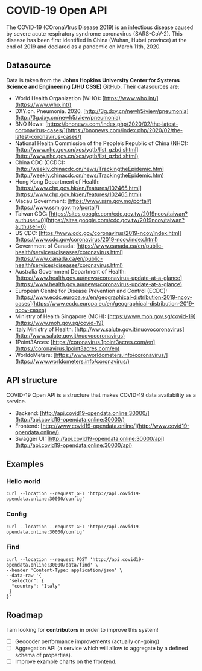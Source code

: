 # COVID-19 Open API

The COVID-19 (COronaVIrus Disease 2019) is an infectious disease caused by severe acute respiratory syndrome coronavirus (SARS-CoV-2).
This disease has been first identified in China (Wuhan, Hubei province) at the end of 2019 and declared as a pandemic on March 11th, 2020.

## Datasource

Data is taken from the **Johns Hopkins University Center for Systems Science and Engineering (JHU CSSE)** [GitHub](https://github.com/CSSEGISandData/COVID-19).
Their datasources are:

- World Health Organization (WHO): [https://www.who.int/](https://www.who.int/)
- DXY.cn. Pneumonia. 2020. [http://3g.dxy.cn/newh5/view/pneumonia](http://3g.dxy.cn/newh5/view/pneumonia)
- BNO News: [https://bnonews.com/index.php/2020/02/the-latest-coronavirus-cases/](https://bnonews.com/index.php/2020/02/the-latest-coronavirus-cases/)
- National Health Commission of the People’s Republic of China (NHC): [http://www.nhc.gov.cn/xcs/yqtb/list_gzbd.shtml](http://www.nhc.gov.cn/xcs/yqtb/list_gzbd.shtml)
- China CDC (CCDC): [http://weekly.chinacdc.cn/news/TrackingtheEpidemic.htm](http://weekly.chinacdc.cn/news/TrackingtheEpidemic.htm)
- Hong Kong Department of Health: [https://www.chp.gov.hk/en/features/102465.html](https://www.chp.gov.hk/en/features/102465.html)
- Macau Government: [https://www.ssm.gov.mo/portal/](https://www.ssm.gov.mo/portal/)
- Taiwan CDC: [https://sites.google.com/cdc.gov.tw/2019ncov/taiwan?authuser=0](https://sites.google.com/cdc.gov.tw/2019ncov/taiwan?authuser=0)
- US CDC: [https://www.cdc.gov/coronavirus/2019-ncov/index.html](https://www.cdc.gov/coronavirus/2019-ncov/index.html)
- Government of Canada: [https://www.canada.ca/en/public-health/services/diseases/coronavirus.html](https://www.canada.ca/en/public-health/services/diseases/coronavirus.html)
- Australia Government Department of Health: [https://www.health.gov.au/news/coronavirus-update-at-a-glance](https://www.health.gov.au/news/coronavirus-update-at-a-glance)
- European Centre for Disease Prevention and Control (ECDC): [https://www.ecdc.europa.eu/en/geographical-distribution-2019-ncov-cases](https://www.ecdc.europa.eu/en/geographical-distribution-2019-ncov-cases)
- Ministry of Health Singapore (MOH): [https://www.moh.gov.sg/covid-19](https://www.moh.gov.sg/covid-19)
- Italy Ministry of Health: [http://www.salute.gov.it/nuovocoronavirus](http://www.salute.gov.it/nuovocoronavirus)
- 1Point3Arces: [https://coronavirus.1point3acres.com/en](https://coronavirus.1point3acres.com/en)
- WorldoMeters: [https://www.worldometers.info/coronavirus/](https://www.worldometers.info/coronavirus/)

## API structure

COVID-19 Open API is a structure that makes COVID-19 data availability as a service.

- Backend: [http://api.covid19-opendata.online:30000/](http://api.covid19-opendata.online:30000/)
- Frontend: [http://www.covid19-opendata.online/](http://www.covid19-opendata.online/)
- Swagger UI: [http://api.covid19-opendata.online:30000/api](http://api.covid19-opendata.online:30000/api)

## Examples

### Hello world
`curl --location --request GET 'http://api.covid19-opendata.online:30000/config'`

### Config
`curl --location --request GET 'http://api.covid19-opendata.online:30000/config'`

### Find

```
curl --location --request POST 'http://api.covid19-opendata.online:30000/data/find' \
--header 'Content-Type: application/json' \
--data-raw '{
 "selector": {
  "country": "Italy"
 }
}'
```

## Roadmap

I am looking for **contributors** in order to improve this system!

- [ ] Geocoder performance improvements (actually on-going)
- [ ] Aggregation API (a service which will allow to aggregate by a defined schema of properties).
- [ ] Improve example charts on the frontend.
